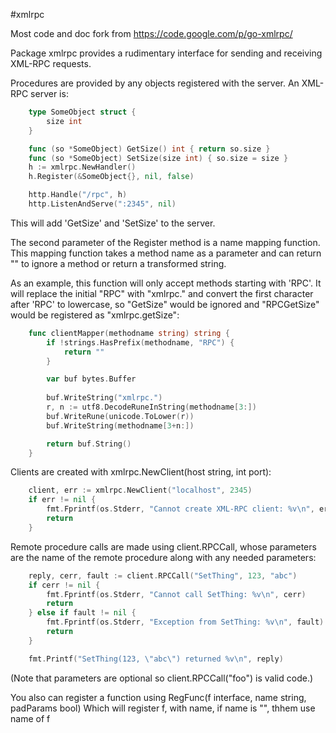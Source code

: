 #xmlrpc

Most code and doc fork from https://code.google.com/p/go-xmlrpc/

Package xmlrpc provides a rudimentary interface for sending and receiving
XML-RPC requests.

Procedures are provided by any objects registered with the server.
An XML-RPC server is:

```go
    type SomeObject struct {
        size int
    }

    func (so *SomeObject) GetSize() int { return so.size }
    func (so *SomeObject) SetSize(size int) { so.size = size }
    h := xmlrpc.NewHandler()
    h.Register(&SomeObject{}, nil, false)

    http.Handle("/rpc", h)
    http.ListenAndServe(":2345", nil)
```
This will add 'GetSize' and 'SetSize' to the server.

The second parameter of the Register method is a name mapping function.  This
mapping function takes a method name as a parameter and can return "" to
ignore a method or return a transformed string.

As an example, this function will only accept methods starting with 'RPC'.
It will replace the initial "RPC" with "xmlrpc." and convert the first
character after 'RPC' to lowercase, so "GetSize" would be ignored and
"RPCGetSize" would be registered as "xmlrpc.getSize":
```go
    func clientMapper(methodname string) string {
        if !strings.HasPrefix(methodname, "RPC") {
            return ""
        }

        var buf bytes.Buffer
        
        buf.WriteString("xmlrpc.")
        r, n := utf8.DecodeRuneInString(methodname[3:])
        buf.WriteRune(unicode.ToLower(r))
        buf.WriteString(methodname[3+n:])

        return buf.String()
    }
```

Clients are created with xmlrpc.NewClient(host string, int port):

```go
    client, err := xmlrpc.NewClient("localhost", 2345)
    if err != nil {
        fmt.Fprintf(os.Stderr, "Cannot create XML-RPC client: %v\n", err)
        return
    }
```
Remote procedure calls are made using client.RPCCall, whose parameters are
the name of the remote procedure along with any needed parameters:
```go
    reply, cerr, fault := client.RPCCall("SetThing", 123, "abc")
    if cerr != nil {
        fmt.Fprintf(os.Stderr, "Cannot call SetThing: %v\n", cerr)
        return
    } else if fault != nil {
        fmt.Fprintf(os.Stderr, "Exception from SetThing: %v\n", fault)
        return
    }

    fmt.Printf("SetThing(123, \"abc\") returned %v\n", reply)
```
(Note that parameters are optional so client.RPCCall("foo") is valid code.)


You also can register a function using RegFunc(f interface, name string, padParams bool)
Which will register f, with name, if name is "", thhem use name of f

